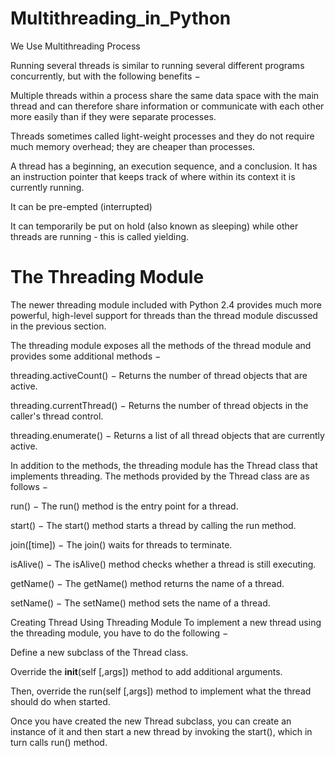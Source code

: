 # Multithreading_in_Python
We Use Multithreading Process


Running several threads is similar to running several different programs concurrently, but with the following benefits −

Multiple threads within a process share the same data space with the main thread and can therefore share information or communicate with each other more easily than if they were separate processes.

Threads sometimes called light-weight processes and they do not require much memory overhead; they are cheaper than processes.

A thread has a beginning, an execution sequence, and a conclusion. It has an instruction pointer that keeps track of where within its context it is currently running.

It can be pre-empted (interrupted)

It can temporarily be put on hold (also known as sleeping) while other threads are running - this is called yielding.



# The Threading Module
The newer threading module included with Python 2.4 provides much more powerful, high-level support for threads than the thread module discussed in the previous section.

The threading module exposes all the methods of the thread module and provides some additional methods −

threading.activeCount() − Returns the number of thread objects that are active.

threading.currentThread() − Returns the number of thread objects in the caller's thread control.

threading.enumerate() − Returns a list of all thread objects that are currently active.

In addition to the methods, the threading module has the Thread class that implements threading. The methods provided by the Thread class are as follows −

run() − The run() method is the entry point for a thread.

start() − The start() method starts a thread by calling the run method.

join([time]) − The join() waits for threads to terminate.

isAlive() − The isAlive() method checks whether a thread is still executing.

getName() − The getName() method returns the name of a thread.

setName() − The setName() method sets the name of a thread.

Creating Thread Using Threading Module
To implement a new thread using the threading module, you have to do the following −

Define a new subclass of the Thread class.

Override the __init__(self [,args]) method to add additional arguments.

Then, override the run(self [,args]) method to implement what the thread should do when started.

Once you have created the new Thread subclass, you can create an instance of it and then start a new thread by invoking the start(), which in turn calls run() method.
